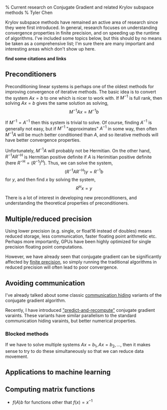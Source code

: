 % Current research on Conjugate Gradient and related Krylov subspace methods
% Tyler Chen

Krylov subspace methods have remained an active area of research since they were first introduced. 
In general, research focuses on understanding convergence properties in finite precision, and on speeding up the runtime of algorithms.
I've included some topics below, but this should by no means be taken as a comprehensive list; I'm sure there are many important and interesting areas which don't show up here.


**find some citations and links**

## Preconditioners

Preconditioning linear systems is perhaps one of the oldest methods for improving convergence of iterative methods. 
The basic idea is to convert the system $Ax=b$ to one which is nicer to work with.
If $M^{-1}$ is full rank, then solving $Ax=b$ gives the same solution as solving,
$$
M^{-1}Ax = M^{-1} b
$$

If $M^{-1} = A^{-1}$ then this system is trivial to solve.
Of course, finding $A^{-1}$ is generally not easy, but if $M^{-1}$ "approximates" $A^{-1}$ in some way, then often $M^{-1}A$ will be much better conditioned than $A$, and so iterative methods will have better convergence properties.

Unfortunately, $M^{-1}A$ will probably not be Hermitian.
On the other hand, $R^{-1}AR^{-{\mathsf{H}}}$ is Hermitian positive definite if $A$ is Herimitian positive definite (here $R^{-{\mathsf{H}}} = (R^{-1})^{\mathsf{H}}$). Thus, we can solve the system,
$$
(R^{-1}AR^{-{\mathsf{H}}}) y = R^{-1}b
$$
for $y$, and then find $x$ by solving the system,
$$
R^{\mathsf{H}}x = y
$$

There is a lot of interest in developing new preconditioners, and understanding the theoretical properties of preconditioners.

## Multiple/reduced precision

Using lower precision (e.g. single, or float16 instead of doubles) means reduced storage, less communication, faster floating point arithmetic etc.
Perhaps more importantly, GPUs have been highly optimized for single precision floating point computations.

However, we have already seen that conjugate gradient can be significantly affected by [finite precision](./finite_precision_cg.html), so simply running the traditional algorithms in reduced precision will often lead to poor convergence.


## Avoiding communication 

I've already talked about some classic [communication hiding](./communication_hiding_variants.html) variants of the conjugate gradient algorithm.

Recently, I have introduced ["predict-and-recompute"](../publications/predict_and_recompute.html) conjugate gradient varaints.
These variants have similar parallelism to the standard communication hiding varaints, but better numerical properties.


### Blocked methods

If we have to solve multiple systems $Ax=b_1, Ax=b_2, \ldots$, then it makes sense to try to do these simultaneously so that we can reduce data movement.


## Applications to machine learning


## Computing matrix functions

- $f(A)b$ for functions other that $f(x) = x^{-1}$

